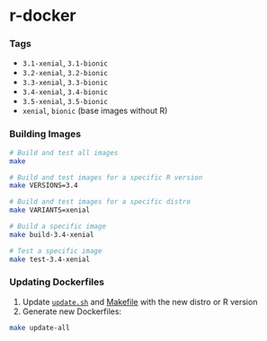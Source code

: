# r-docker

### Tags
- `3.1-xenial`, `3.1-bionic`
- `3.2-xenial`, `3.2-bionic`
- `3.3-xenial`, `3.3-bionic`
- `3.4-xenial`, `3.4-bionic`
- `3.5-xenial`, `3.5-bionic`
- `xenial`, `bionic` (base images without R)

### Building Images
```bash
# Build and test all images
make

# Build and test images for a specific R version
make VERSIONS=3.4

# Build and test images for a specific distro
make VARIANTS=xenial

# Build a specific image
make build-3.4-xenial

# Test a specific image
make test-3.4-xenial
```

### Updating Dockerfiles
1. Update [`update.sh`](update.sh) and [Makefile](Makefile) with the new distro or R version
2. Generate new Dockerfiles:
```bash
make update-all
```